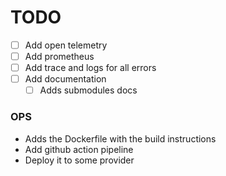 # TODO

- [ ] Add open telemetry
- [ ] Add prometheus
- [ ] Add trace and logs for all errors
- [ ] Add documentation
  - [ ] Adds submodules docs

### OPS
- Adds the Dockerfile with the build instructions
- Add github action pipeline
- Deploy it to some provider
